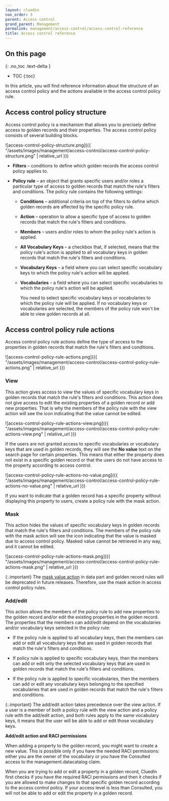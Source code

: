 ```yaml
---
layout: cluedin
nav_order: 3
parent: Access control
grand_parent: Management
permalink: management/access-control/access-control-reference
title: Access control reference
---
```

## On this page
{: .no_toc .text-delta }
- TOC
{:toc}

In this article, you will find reference information about the structure of an access control policy and the actions available in the access control policy rule.

## Access control policy structure

Access control policy is a mechanism that allows you to precisely define access to golden records and their properties. The access control policy consists of several building blocks.

![access-control-policy-structure.png]({{ "/assets/images/management/access-control/access-control-policy-structure.png" | relative_url }})

- **Filters** – conditions to define which golden records the access control policy applies to.

- **Policy rule** – an object that grants specific users and/or roles a particular type of access to golden records that match the rule's filters and conditions. The policy rule contains the following settings:

    - **Conditions** – additional criteria on top of the filters to define which golden records are affected by the specific policy rule.

    - **Action** – operation to allow a specific type of access to golden records that match the rule's filters and conditions.

    - **Members** – users and/or roles to whom the policy rule's action is applied.

    - **All Vocabulary Keys** – a checkbox that, if selected, means that the policy rule's action is applied to all vocabulary keys in golden records that match the rule's filters and conditions.

    - **Vocabulary Keys** – a field where you can select specific vocabulary keys to which the policy rule's action will be applied.

    - **Vocabularies** – a field where you can select specific vocabularies to which the policy rule's action will be applied.

        You need to select specific vocabulary keys or vocabularies to which the policy rule will be applied. If no vocabulary keys or vocabularies are selected, the members of the policy rule won't be able to view golden records at all.

## Access control policy rule actions

Access control policy rule actions define the type of access to the properties in golden records that match the rule's filters and conditions.

![access-control-policy-rule-actions.png]({{ "/assets/images/management/access-control/access-control-policy-rule-actions.png" | relative_url }})

### View

This action gives access to view the values of specific vocabulary keys in golden records that match the rule's filters and conditions. This action does not give access to edit the existing properties of a golden record or add new properties. That is why the members of the policy rule with the view action will see the icon indicating that the value cannot be edited.

![access-control-policy-rule-actions-view.png]({{ "/assets/images/management/access-control/access-control-policy-rule-actions-view.png" | relative_url }})

If the users are not granted access to specific vocabularies or vocabulary keys that are used in golden records, they will see the **No value** text on the search page for certain properties. This means that either the property does not exist in a specific golden record or that the users do not have access to the property according to access control.

![access-control-policy-rule-actions-no-value.png]({{ "/assets/images/management/access-control/access-control-policy-rule-actions-no-value.png" | relative_url }})

If you want to indicate that a golden record has a specific property without displaying this property to users, create a policy rule with the mask action.

### Mask

This action hides the values of specific vocabulary keys in golden records that match the rule's filters and conditions. The members of the policy rule with the mask action will see the icon indicating that the value is masked due to access control policy. Masked value cannot be retrieved in any way, and it cannot be edited.

![access-control-policy-rule-actions-mask.png]({{ "/assets/images/management/access-control/access-control-policy-rule-actions-mask.png" | relative_url }})

{:.important}
The [mask value action](/management/rules/rules-reference) in data part and golden record rules will be deprecated in future releases. Therefore, use the mask action in access control policy rules.


### Add/edit

This action allows the members of the policy rule to add new properties to the golden record and/or edit the existing properties in the golden record. The properties that the members can add/edit depend on the vocabularies and/or vocabulary keys selected in the policy rule:

- If the policy rule is applied to all vocabulary keys, then the members can add or edit all vocabulary keys that are used in golden records that match the rule's filters and conditions.

- If policy rule is applied to specific vocabulary keys, then the members can add or edit only the selected vocabulary keys that are used in golden records that match the rule's filters and conditions.

- If the policy rule is applied to specific vocabularies, then the members can add or edit any vocabulary keys belonging to the specified vocabularies that are used in golden records that match the rule's filters and conditions.

{:.important}
The add/edit action takes precedence over the view action. If a user is a member of both a policy rule with the view action and a policy rule with the add/edit action, and both rules apply to the same vocabulary keys, it means that the user will be able to add or edit those vocabulary keys. 

**Add/edit action and RACI permissions**

When adding a property to the golden record, you might want to create a new value. This is possible only if you have the needed RACI permissions: either you are the owner of the vocabulary or you have the Consulted access to the management.datacatalog claim.

When you are trying to add or edit a property in a golden record, CluedIn first checks if you have the required RACI permissions and then it checks if you are allowed to make changes to that specific golden record according to the access control policy. If your access level is less than Consulted, you will not be able to add or edit the property in a golden record.